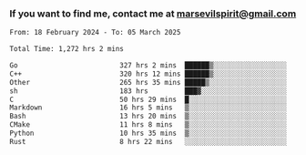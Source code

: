 ### If you want to find me, contact me at marsevilspirit@gmail.com

<!--
**marsevilspirit/marsevilspirit** is a ✨ _special_ ✨ repository because its `README.md` (this file) appears on your GitHub profile.

Here are some ideas to get you started:

- 🔭 I’m currently working on ...
- 🌱 I’m currently learning ...
- 👯 I’m looking to collaborate on ...
- 🤔 I’m looking for help with ...
- 💬 Ask me about ...
- 📫 How to reach me: ...
- 😄 Pronouns: ...
- ⚡ Fun fact: ...
-->
<!--START_SECTION:waka-->

```txt
From: 18 February 2024 - To: 05 March 2025

Total Time: 1,272 hrs 2 mins

Go                         327 hrs 2 mins  ██████▒░░░░░░░░░░░░░░░░░░   25.71 %
C++                        320 hrs 12 mins ██████▒░░░░░░░░░░░░░░░░░░   25.17 %
Other                      265 hrs 35 mins █████▒░░░░░░░░░░░░░░░░░░░   20.88 %
sh                         183 hrs         ███▓░░░░░░░░░░░░░░░░░░░░░   14.39 %
C                          50 hrs 29 mins  █░░░░░░░░░░░░░░░░░░░░░░░░   03.97 %
Markdown                   16 hrs 5 mins   ▒░░░░░░░░░░░░░░░░░░░░░░░░   01.27 %
Bash                       13 hrs 20 mins  ▒░░░░░░░░░░░░░░░░░░░░░░░░   01.05 %
CMake                      11 hrs 8 mins   ▒░░░░░░░░░░░░░░░░░░░░░░░░   00.88 %
Python                     10 hrs 35 mins  ▒░░░░░░░░░░░░░░░░░░░░░░░░   00.83 %
Rust                       8 hrs 22 mins   ░░░░░░░░░░░░░░░░░░░░░░░░░   00.66 %
```

<!--END_SECTION:waka-->

